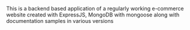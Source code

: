This is a backend based application of a regularly working e-commerce website created with ExpressJS, MongoDB with mongoose along with documentation samples in various versions
